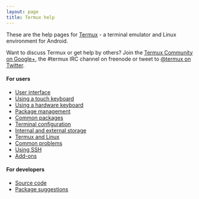 ```yaml
---
layout: page
title: Termux help
---
```


These are the help pages for [Termux](https://termux.com) - a terminal emulator and Linux environment for Android.

Want to discuss Termux or get help by others? Join the [Termux Community on Google+](https://plus.google.com/communities/101692629528551299417), the #termux IRC channel on freenode or tweet to [@termux on Twitter](https://twitter.com/termux).

#### For users
- [User interface](user-interface.html)
- [Using a touch keyboard](touch-keyboard.html)
- [Using a hardware keyboard](hardware-keyboard.html)
- [Package management](package-management.html)
- [Common packages](common-packages.html)
- [Terminal configuration](configuration.html)
- [Internal and external storage](storage.html)
- [Termux and Linux](linux.html)
- [Common problems](common-problems.html)
- [Using SSH](ssh.html)
- [Add-ons](add-ons.html)

#### For developers
- [Source code](source-code.html)
- [Package suggestions](package-suggestions.html)
